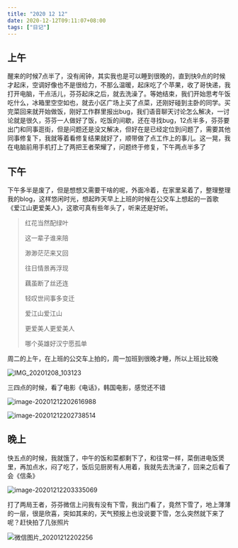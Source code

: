 ```yaml
---
title: "2020 12 12"
date: 2020-12-12T09:11:07+08:00
tags: ["日记"]
---
```


## 上午

醒来的时候7点半了，没有闹钟，其实我也是可以睡到很晚的，直到快9点的时候才起床，空调好像也不是很给力，不那么温暖，起床吃了个苹果，收了哥快递，我打开电脑，干点活儿，芬芬起床之后，就去洗澡了。等她结束，我们开始思考午饭吃什么，冰箱里空空如也，就去小区广场上买了点菜，还刚好碰到主卧的同学。买完菜回来就开始做饭，刚好工作群里报出bug，我们语音聊天讨论怎么解决，一讨论就是很久，芬芬一人做好了饭，吃饭的间歇，还在寻找bug，12点半多，芬芬要出门和同事逛街，但是问题还是没又解决，但好在是已经定位到问题了，需要其他同事修复下，我就等着看修复结果就好了，顺带做了点工作上的事儿。这一晃，我在电脑前用手机打上了两把王者荣耀了，问题终于修复，下午两点半多了

## 下午

下午多半是废了，但是想想又需要干啥的呢，外面冷着，在家里呆着了，整理整理我的blog，这样悠闲时光，想起昨天早上上班的时候在公交车上想起的一首歌《爱江山更爱美人》，这歌可真有些年头了，听来还是好听。

> 红花当然配绿叶
>
> 这一辈子谁来陪
>
> 渺渺茫茫来又回
>
> 往日情景再浮现
>
> 藕虽断了丝还连
>
> 轻叹世间事多变迁
>
> 爱江山‌爱江山‌
>
> 更爱美人更爱美人
>
> 哪个英雄好汉宁愿孤单

周二的上午，在上班的公交车上拍的，周一加班到很晚才睡，所以上班比较晚

![IMG_20201208_103123](https://i.loli.net/2020/12/12/eZSyOJcdB21PAML.jpg)



三四点的时候，看了电影《电话》，韩国电影，感觉还不错

![image-20201212202616988](https://i.loli.net/2020/12/12/nSo8zp4NdtrhwaU.png)

![image-20201212202738514](https://i.loli.net/2020/12/12/NyAV6swYl9F4BcQ.png)

##  晚上

快五点的时候，我就饿了，中午的饭和菜都剩下了，和往常一样，菜倒进电饭煲里，再加点水，闷了吃了，饭后见厨房有人用着，我就先去洗澡了，回来之后看了会《信条》

![image-20201212203335069](https://i.loli.net/2020/12/12/9y6wht3SOTIinJZ.png)

打了两局王者，芬芬微信上问我有没有下雪，我出门看了，竟然下雪了，地上薄薄的一层，很是欣喜，突如其来的，天气预报上也没说要下雪，怎么突然就下来了呢？赶快拍了几张照片

![微信图片_20201212202256](https://i.loli.net/2020/12/12/RA4IxnOhZXQFBlJ.jpg)